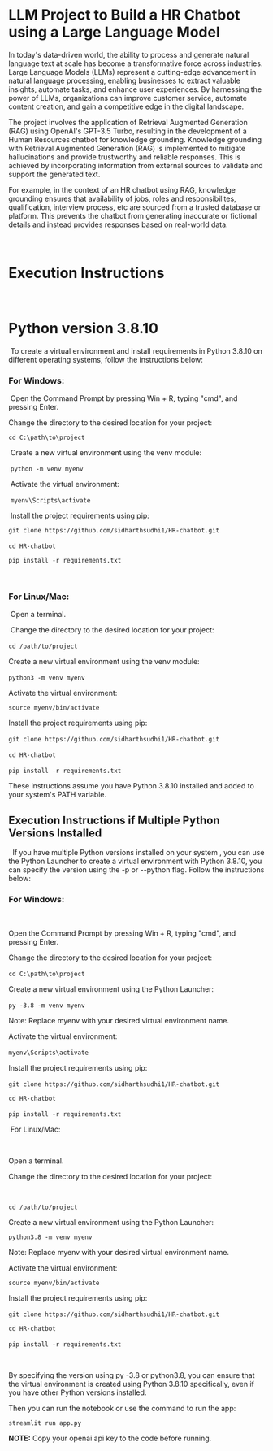 
# **LLM Project to Build a HR Chatbot using a Large Language Model**

In today's data-driven world, the ability to process and generate natural language text at scale has become a transformative force across industries. Large Language Models (LLMs) represent a cutting-edge advancement in natural language processing, enabling businesses to extract valuable insights, automate tasks, and enhance user experiences. By harnessing the power of LLMs, organizations can improve customer service, automate content creation, and gain a competitive edge in the digital landscape.

The project involves the application of Retrieval Augmented Generation (RAG) using OpenAI's GPT-3.5 Turbo, resulting in the development of a Human Resources chatbot for knowledge grounding. Knowledge grounding with Retrieval Augmented Generation (RAG) is implemented to mitigate hallucinations and provide trustworthy and reliable responses. This is achieved by incorporating information from external sources to validate and support the generated text.

For example, in the context of an HR chatbot using RAG, knowledge grounding ensures that availability of jobs, roles and responsibilites, qualification, interview process, etc are sourced from a trusted database or platform. This prevents the chatbot from generating inaccurate or fictional details and instead provides responses based on real-world data.

​
​
​
# Execution Instructions
​
# Python version 3.8.10
​
To create a virtual environment and install requirements in Python 3.8.10 on different operating systems, follow the instructions below:
​
### For Windows:
​
Open the Command Prompt by pressing Win + R, typing "cmd", and pressing Enter.
​

Change the directory to the desired location for your project:
​

`cd C:\path\to\project`

​
Create a new virtual environment using the venv module:

​
`python -m venv myenv`

​
Activate the virtual environment:

​
`myenv\Scripts\activate`



​
Install the project requirements using pip:


`git clone https://github.com/sidharthsudhi1/HR-chatbot.git`


`cd HR-chatbot`​


`pip install -r requirements.txt`


​
​
### For Linux/Mac:
​
Open a terminal.

​
Change the directory to the desired location for your project:
​

`cd /path/to/project`
​

Create a new virtual environment using the venv module:
​

`python3 -m venv myenv`
​

Activate the virtual environment:
​

`source myenv/bin/activate`


Install the project requirements using pip:


​`git clone https://github.com/sidharthsudhi1/HR-chatbot.git`


`cd HR-chatbot`
​

`pip install -r requirements.txt`
​

These instructions assume you have Python 3.8.10 installed and added to your system's PATH variable.
​
​

## Execution Instructions if Multiple Python Versions Installed
​
​
If you have multiple Python versions installed on your system , you can use the Python Launcher to create a virtual environment with Python 3.8.10, you can specify the version using the -p or --python flag. Follow the instructions below:
​

### For Windows:
​

Open the Command Prompt by pressing Win + R, typing "cmd", and pressing Enter.
​

Change the directory to the desired location for your project:
​

`cd C:\path\to\project`
​

Create a new virtual environment using the Python Launcher:
​

`py -3.8 -m venv myenv`
​

Note: Replace myenv with your desired virtual environment name.
​

Activate the virtual environment:
​

`myenv\Scripts\activate`
​

Install the project requirements using pip:
​

​`git clone https://github.com/sidharthsudhi1/HR-chatbot.git`


`cd HR-chatbot`


`pip install -r requirements.txt`
​

​
For Linux/Mac:

​

Open a terminal.
​

Change the directory to the desired location for your project:

​

`cd /path/to/project`


Create a new virtual environment using the Python Launcher:
​

`python3.8 -m venv myenv`


Note: Replace myenv with your desired virtual environment name.
​

Activate the virtual environment:
​

`source myenv/bin/activate`


Install the project requirements using pip:
​

​`git clone https://github.com/sidharthsudhi1/HR-chatbot.git`


`cd HR-chatbot`


`pip install -r requirements.txt`
​


​

By specifying the version using py -3.8 or python3.8, you can ensure that the virtual environment is created using Python 3.8.10 specifically, even if you have other Python versions installed.
​
​

Then you can run the notebook or use the command to run the app:

`streamlit run app.py`


**NOTE:** Copy your openai api key to the code before running. 


